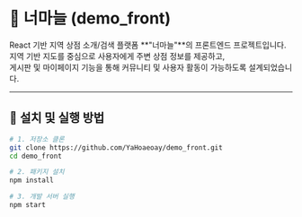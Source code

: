 # 🧄 너마늘 (demo_front)

React 기반 지역 상점 소개/검색 플랫폼 **"너마늘"**의 프론트엔드 프로젝트입니다.  
지역 기반 지도를 중심으로 사용자에게 주변 상점 정보를 제공하고,  
게시판 및 마이페이지 기능을 통해 커뮤니티 및 사용자 활동이 가능하도록 설계되었습니다.

---

## 🚀 설치 및 실행 방법

```bash
# 1. 저장소 클론
git clone https://github.com/YaHoaeoay/demo_front.git
cd demo_front

# 2. 패키지 설치
npm install

# 3. 개발 서버 실행
npm start
